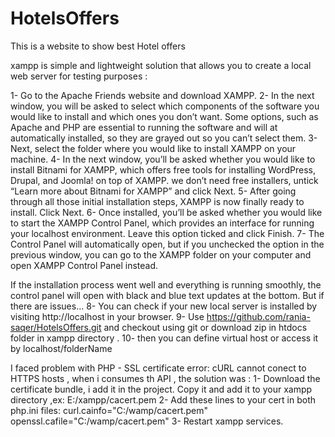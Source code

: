 # HotelsOffers
This is a website to show  best Hotel offers 

xampp is simple and lightweight solution that allows you to create a local web server for testing purposes :

1- Go to the Apache Friends website and download XAMPP.
2- In the next window, you will be asked to select which components of the software you would like to 
   install and which ones you don’t want. Some options, such as Apache and PHP are essential to running the
   software and will at automatically installed, so they are grayed out so you can’t select them.
3- Next, select the folder where you would like to install XAMPP on your machine.
4- In the next window, you’ll be asked whether you would like to install Bitnami for XAMPP, which offers free tools for installing WordPress, Drupal, and Joomla! on top of XAMPP.
   we don’t need free installers, untick “Learn more about Bitnami for XAMPP” and click Next.
5- After going through all those initial installation steps, XAMPP is now finally ready to install. Click Next.
6- Once installed, you’ll be asked whether you would like to start the XAMPP Control Panel, which provides an interface for running your localhost environment. Leave this option ticked and click Finish.
7- The Control Panel will automatically open, but if you unchecked the option in the previous window, you can go to the XAMPP folder on your computer and open XAMPP Control Panel instead.

If the installation process went well and everything is running smoothly, the control panel will open with black and blue text updates at the bottom. But if there are issues…
8- You can check if your new local server is installed by visiting http://localhost in your browser.
9- Use https://github.com/rania-saqer/HotelsOffers.git and checkout using git or download zip in htdocs folder in xampp directory .
10- then you can define virtual host  or access it by localhost/folderName 

I faced problem with  PHP - SSL certificate error:  cURL cannot conect to HTTPS hosts , when i consumes th API ,
the solution was :
1- Download the certificate bundle, i add it in the project. Copy it and add it to your xampp directory ,ex: E:/xampp/cacert.pem 
2- Add these lines to your cert in both php.ini files:
   curl.cainfo="C:/wamp/cacert.pem"
   openssl.cafile="C:/wamp/cacert.pem"
3- Restart xampp services.

 

